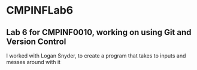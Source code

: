 # CMPINFLab6
Lab 6 for CMPINF0010, working on using Git and Version Control
------------------------------------------------------------------

I worked with Logan Snyder, to create a program that takes to inputs and messes around with it
